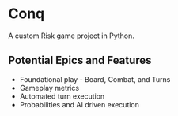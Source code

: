 # Conq

A custom Risk game project in Python.

## Potential Epics and Features

* Foundational play - Board, Combat, and Turns
* Gameplay metrics
* Automated turn execution
* Probabilities and AI driven execution
